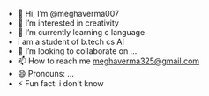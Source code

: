 - 👋 Hi, I’m @meghaverma007
- 👀 I’m interested in creativity
- 🌱 I’m currently learning c language
- i am a student of b.tech cs AI
- 💞️ I’m looking to collaborate on ...
- 📫 How to reach me meghaverma325@gmail.com 
- 😄 Pronouns: ...
- ⚡ Fun fact: i don't know

<!---
meghaverma007/meghaverma007 is a ✨ special ✨ repository because its `README.md` (this file) appears on your GitHub profile.
You can click the Preview link to take a look at your changes.
--->
